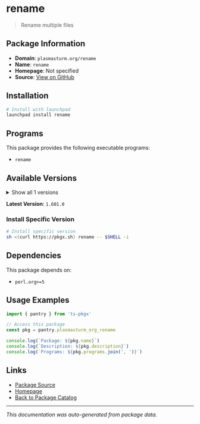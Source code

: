 # rename

> Rename multiple files

## Package Information

- **Domain**: `plasmasturm.org/rename`
- **Name**: `rename`
- **Homepage**: Not specified
- **Source**: [View on GitHub](https://github.com/pkgxdev/pantry/tree/main/projects/plasmasturm.org/rename/package.yml)

## Installation

```bash
# Install with launchpad
launchpad install rename
```

## Programs

This package provides the following executable programs:

- `rename`

## Available Versions

<details>
<summary>Show all 1 versions</summary>

- `1.601.0`

</details>

**Latest Version**: `1.601.0`

### Install Specific Version

```bash
# Install specific version
sh <(curl https://pkgx.sh) rename -- $SHELL -i
```

## Dependencies

This package depends on:

- `perl.org>=5`

## Usage Examples

```typescript
import { pantry } from 'ts-pkgx'

// Access this package
const pkg = pantry.plasmasturm_org_rename

console.log(`Package: ${pkg.name}`)
console.log(`Description: ${pkg.description}`)
console.log(`Programs: ${pkg.programs.join(', ')}`)
```

## Links

- [Package Source](https://github.com/pkgxdev/pantry/tree/main/projects/plasmasturm.org/rename/package.yml)
- [Homepage](#)
- [Back to Package Catalog](../package-catalog.md)

---

*This documentation was auto-generated from package data.*
